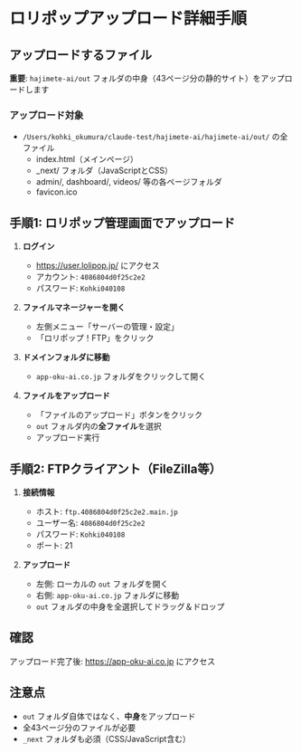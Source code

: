 # ロリポップアップロード詳細手順

## アップロードするファイル

**重要**: `hajimete-ai/out` フォルダの中身（43ページ分の静的サイト）をアップロードします

### アップロード対象
- `/Users/kohki_okumura/claude-test/hajimete-ai/hajimete-ai/out/` の全ファイル
  - index.html（メインページ）
  - _next/ フォルダ（JavaScriptとCSS）
  - admin/, dashboard/, videos/ 等の各ページフォルダ
  - favicon.ico

## 手順1: ロリポップ管理画面でアップロード

1. **ログイン**
   - https://user.lolipop.jp/ にアクセス
   - アカウント: `4086804d0f25c2e2`
   - パスワード: `Kohki040108`

2. **ファイルマネージャーを開く**
   - 左側メニュー「サーバーの管理・設定」
   - 「ロリポップ！FTP」をクリック

3. **ドメインフォルダに移動**
   - `app-oku-ai.co.jp` フォルダをクリックして開く

4. **ファイルをアップロード**
   - 「ファイルのアップロード」ボタンをクリック
   - `out` フォルダ内の**全ファイル**を選択
   - アップロード実行

## 手順2: FTPクライアント（FileZilla等）

1. **接続情報**
   - ホスト: `ftp.4086804d0f25c2e2.main.jp`
   - ユーザー名: `4086804d0f25c2e2`
   - パスワード: `Kohki040108`
   - ポート: 21

2. **アップロード**
   - 左側: ローカルの `out` フォルダを開く
   - 右側: `app-oku-ai.co.jp` フォルダに移動
   - `out` フォルダの中身を全選択してドラッグ＆ドロップ

## 確認

アップロード完了後: https://app-oku-ai.co.jp にアクセス

## 注意点

- `out` フォルダ自体ではなく、**中身**をアップロード
- 全43ページ分のファイルが必要
- `_next` フォルダも必須（CSS/JavaScript含む）